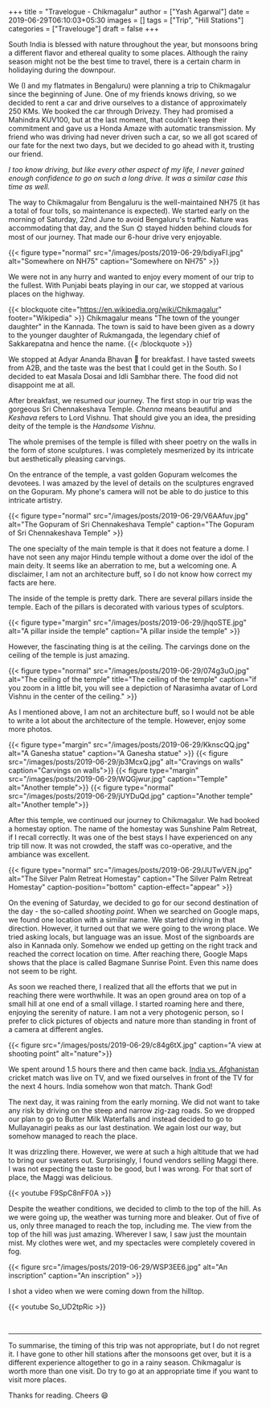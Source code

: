+++
title = "Travelogue - Chikmagalur"
author = ["Yash Agarwal"]
date = 2019-06-29T06:10:03+05:30
images = []
tags = ["Trip", "Hill Stations"]
categories = ["Travelouge"]
draft = false
+++


South India is blessed with nature throughout the year, but monsoons bring a different flavor and ethereal quality to some places. Although the rainy season might not be the best time to travel, there is a certain charm in holidaying during the downpour.

We (I and my flatmates in Bengaluru) were planning a trip to Chikmagalur since the beginning of June. One of my friends knows driving, so we decided to rent a car and drive ourselves to a distance of approximately 250 KMs. We booked the car through Drivezy. They had promised a Mahindra KUV100, but at the last moment, that couldn't keep their commitment and gave us a Honda Amaze with automatic transmission. My friend who was driving had never driven such a car, so we all got scared of our fate for the next two days, but we decided to go ahead with it, trusting our friend.


_I too know driving, but like every other aspect of my life, I never gained enough confidence to go on such a long drive. It was a similar case this time as well._


The way to Chikmagalur from Bengaluru is the well-maintained NH75 (it has a total of four tolls, so maintenance is expected). We started early on the morning of Saturday, 22nd June to avoid Bengaluru's traffic. Nature was accommodating that day, and the Sun 🌞 stayed hidden behind clouds for most of our journey. That made our 6-hour drive very enjoyable. 

{{< figure type="normal" src="/images/posts/2019-06-29/bdiyaFI.jpg" alt="Somewhere on NH75" caption="Somewhere on NH75" >}}

We were not in any hurry and wanted to enjoy every moment of our trip to the fullest. With Punjabi beats playing in our car, we stopped at various places on the highway.


{{< blockquote cite="https://en.wikipedia.org/wiki/Chikmagalur" footer="Wikipedia" >}}
Chikmagalur means "The town of the younger daughter" in the Kannada. The town is said to have been given as a dowry to the younger daughter of Rukmangada, the legendary chief of Sakkarepatna and hence the name.
{{< /blockquote >}}


We stopped at Adyar Ananda Bhavan 🏨 for breakfast. I have tasted sweets from A2B, and the taste was the best that I could get in the South. So I decided to eat Masala Dosai and Idli Sambhar there. The food did not disappoint me at all.

After breakfast, we resumed our journey. The first stop in our trip was the gorgeous Sri Chennakeshava Temple. *Chenna* means beautiful and *Keshava* refers to Lord Vishnu. That should give you an idea, the presiding deity of the temple is the *Handsome Vishnu*.

The whole premises of the temple is filled with sheer poetry on the walls in the form of stone sculptures. I was completely mesmerized by its intricate but aesthetically pleasing carvings.

On the entrance of the temple, a vast golden Gopuram welcomes the devotees. I
 was amazed by the level of details on the sculptures engraved on the Gopuram. My phone's camera will not be able to do justice to this intricate artistry.

{{< figure type="normal" src="/images/posts/2019-06-29/V6AAfuv.jpg" alt="The Gopuram of Sri Chennakeshava Temple" caption="The Gopuram of Sri Chennakeshava Temple" >}}

The one specialty of the main temple is that it does not feature a dome. I have not seen any major Hindu temple without a dome over the idol of the main deity. It seems like an aberration to me, but a welcoming one. A disclaimer, I am not an architecture buff, so I do not know how correct my facts are here.

The inside of the temple is pretty dark. There are several pillars inside the temple. Each of the pillars is decorated with various types of sculptors.

{{< figure type="margin" src="/images/posts/2019-06-29/jhqoSTE.jpg" alt="A pillar inside the temple" caption="A pillar inside the temple" >}}

However, the fascinating thing is at the ceiling. The carvings done on the ceiling of the temple is just amazing.

{{< figure type="normal" src="/images/posts/2019-06-29/074g3uO.jpg" alt="The ceiling of the temple" title="The ceiling of the temple" caption="if you zoom in a little bit, you will see a depiction of Narasimha avatar of Lord Vishnu in the center of the ceiling." >}}


As I mentioned above, I am not an architecture buff, so I would not be able to write a lot about the architecture of the temple. However, enjoy some more photos.


  {{< figure type="margin" src="/images/posts/2019-06-29/KknscQQ.jpg" alt="A Ganesha statue" caption="A Ganesha statue" >}}
  {{< figure src="/images/posts/2019-06-29/jb3McxQ.jpg" alt="Cravings on walls" caption="Carvings on walls">}}
    {{< figure type="margin" src="/images/posts/2019-06-29/WQGjwur.jpg" caption="Temple" alt="Another temple">}}
  {{< figure type="normal" src="/images/posts/2019-06-29/jUYDuQd.jpg" caption="Another temple" alt="Another temple">}}

After this temple, we continued our journey to Chikmagalur. We had booked a homestay option. The name of the homestay was Sunshine Palm Retreat, if I recall correctly. It was one of the best stays I have experienced on any trip till now. It was not crowded, the staff was co-operative, and the ambiance was excellent.

{{< figure type="normal" src="/images/posts/2019-06-29/JUTwVEN.jpg" alt="The Silver Palm Retreat Homestay" caption="The Silver Palm Retreat Homestay" caption-position="bottom"  caption-effect="appear" >}}

On the evening of Saturday, we decided to go for our second destination of the day - the so-called *shooting point*. When we searched on Google maps, we found one location with a similar name. We started driving in that direction. However, it turned out that we were going to the wrong place. We tried asking locals, but language was an issue. Most of the signboards are also in Kannada only. Somehow we ended up getting on the right track and reached the correct location on time. After reaching there, Google Maps shows that the place is called Bagmane Sunrise Point. Even this name does not seem to be right.

As soon we reached there, I realized that all the efforts that we put in reaching there were worthwhile. It was an open ground area on top of a small hill at one end of a small village. I started roaming here and there, enjoying the serenity of nature. I am not a very photogenic person, so I prefer to click pictures of objects and nature more than standing in front of a camera at different angles.



  {{< figure src="/images/posts/2019-06-29/c84g6tX.jpg" caption="A view at shooting point" alt="nature">}}

We spent around 1.5 hours there and then came back. [India vs. Afghanistan](https://www.cricbuzz.com/live-cricket-scorecard/20264/ind-vs-afg-match-28-icc-cricket-world-cup-2019) cricket match was live on TV, and we fixed ourselves in front of the TV for the next 4 hours. India somehow won that match. Thank God!

The next day, it was raining from the early morning. We did not want to take any risk by driving on the steep and narrow zig-zag roads. So we dropped our plan to go to Butter Milk Waterfalls and instead decided to go to Mullayanagiri peaks as our last destination. We again lost our way, but somehow managed to reach the place. 

It was drizzling there. However, we were at such a high altitude that we had to bring our sweaters out. Surprisingly, I found vendors selling Maggi there. I was not expecting the taste to be good, but I was wrong. For that sort of place, the Maggi was delicious.

{{< youtube F9SpC8nFF0A >}}

Despite the weather conditions, we decided to climb to the top of the hill. As we were going up, the weather was turning more and bleaker. Out of five of us, only three managed to reach the top, including me. The view from the top of the hill was just amazing. Wherever I saw, I saw just the mountain mist. My clothes were wet, and my spectacles were completely covered in fog.


  {{< figure src="/images/posts/2019-06-29/WSP3EE6.jpg" alt="An inscription" caption="An inscription" >}}


I shot a video when we were coming down from the hilltop.

{{< youtube So_UD2tpRic  >}}

<br/>

---

To summarise, the timing of this trip was not appropriate, but I do not regret it. I have gone to other hill stations after the monsoons get over, but it is a different experience altogether to go in a rainy season. Chikmagalur is worth more than one visit. Do try to go at an appropriate time if you want to visit more places.

Thanks for reading. Cheers :smile: